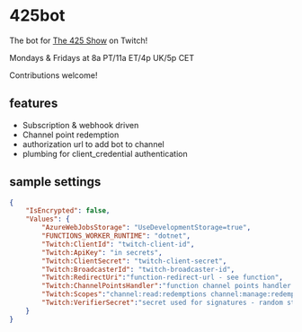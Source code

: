 # 425bot

The bot for [The 425 Show](https://aka.ms/425show) on Twitch!

Mondays & Fridays at 8a PT/11a ET/4p UK/5p CET

Contributions welcome!

## features

- Subscription & webhook driven
- Channel point redemption
- authorization url to add bot to channel
- plumbing for client_credential authentication

## sample settings

```json
{
    "IsEncrypted": false,
    "Values": {
        "AzureWebJobsStorage": "UseDevelopmentStorage=true",
        "FUNCTIONS_WORKER_RUNTIME": "dotnet",
        "Twitch:ClientId": "twitch-client-id",
        "Twitch:ApiKey": "in secrets",
        "Twitch:ClientSecret": "twitch-client-secret",
        "Twitch:BroadcasterId": "twitch-broadcaster-id",
        "Twitch:RedirectUri":"function-redirect-url - see function",
        "Twitch:ChannelPointsHandler":"function channel points handler url - see function",
        "Twitch:Scopes":"channel:read:redemptions channel:manage:redemptions",
        "Twitch:VerifierSecret":"secret used for signatures - random string, not a good solution currently"
    }
}
```
